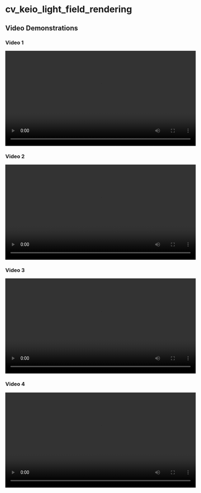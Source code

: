 # cv_keio_light_field_rendering

## Video Demonstrations

### Video 1

<video width="600" controls>
  <source src="https://raw.githubusercontent.com/FelixDou/cv_keio_light_field_rendering/main/output_video.mp4" type="video/mp4">
  Your browser does not support the video tag.
</video>

### Video 2

<video width="600" controls>
  <source src="URL_OF_VIDEO_2.mp4" type="video/mp4">
  Your browser does not support the video tag.
</video>

### Video 3

<video width="600" controls>
  <source src="URL_OF_VIDEO_3.mp4" type="video/mp4">
  Your browser does not support the video tag.
</video>

### Video 4

<video width="600" controls>
  <source src="URL_OF_VIDEO_4.mp4" type="video/mp4">
  Your browser does not support the video tag.
</video>

